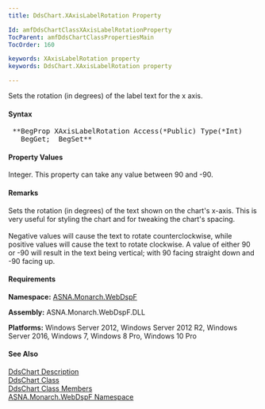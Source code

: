 ```yaml
---
title: DdsChart.XAxisLabelRotation Property

Id: amfDdsChartClassXAxisLabelRotationProperty
TocParent: amfDdsChartClassPropertiesMain
TocOrder: 160

keywords: XAxisLabelRotation property
keywords: DdsChart.XAxisLabelRotation property

---
```


Sets the rotation (in degrees) of the label text for the x axis.

#### Syntax
<pre class="prettyprint"> **BegProp XAxisLabelRotation Access(*Public) Type(*Int)
   BegGet;  BegSet** </pre>

#### Property Values
Integer. This property can take any value between 90 and -90. 

#### Remarks
Sets the rotation (in degrees) of the text shown on the chart's x-axis. This is very useful for styling the chart and for tweaking the chart's spacing.<br /><br /> Negative values will cause the text to rotate counterclockwise, while positive values will cause the text to rotate clockwise. A value of either 90 or -90 will result in the text being vertical; with 90 facing straight down and -90 facing up.

#### Requirements
**Namespace:** [ASNA.Monarch.WebDspF](amfWebDspFNamespace.html)

**Assembly:** ASNA.Monarch.WebDspF.DLL

**Platforms:** Windows Server 2012, Windows Server 2012 R2, Windows Server 2016, Windows 7, Windows 8 Pro, Windows 10 Pro

#### See Also
[DdsChart Description](amfUnderstandingCharts.html)<br /> [ DdsChart Class](amfDdsChartClass.html) <br /> [ DdsChart Class Members](amfDdsChartClassMembers.html) <br /> [ ASNA.Monarch.WebDspF Namespace](amfWebDspFNamespace.html) 
